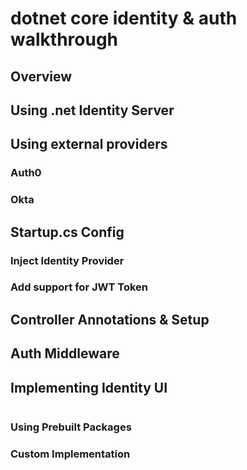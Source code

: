# dotnet core identity & auth walkthrough

## Overview

## Using .net Identity Server

## Using external providers

### Auth0

### Okta

## Startup.cs Config

### Inject Identity Provider

### Add support for JWT Token

## Controller Annotations & Setup

## Auth Middleware

## Implementing Identity UI

```

```

### Using Prebuilt Packages

### Custom Implementation
